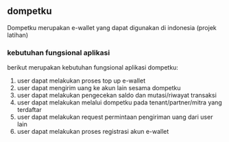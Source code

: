 ## dompetku

Dompetku merupakan e-wallet yang dapat digunakan di indonesia (projek latihan)

### kebutuhan fungsional aplikasi

berikut merupakan kebutuhan fungsional aplikasi dompetku:
1. user dapat melakukan proses top up e-wallet
2. user dapat mengirim uang ke akun lain sesama dompetku
3. user dapat melakukan pengecekan saldo dan mutasi/riwayat transaksi
4. user dapat melakukan melalui dompetku pada tenant/partner/mitra yang terdaftar
5. user dapat melakukan request permintaan pengiriman uang dari user lain
6. user dapat melakukan proses registrasi akun e-wallet
